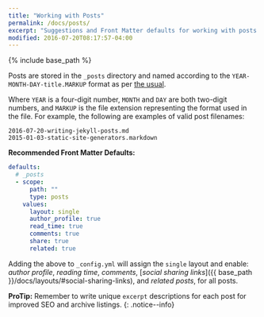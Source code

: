 ```yaml
---
title: "Working with Posts"
permalink: /docs/posts/
excerpt: "Suggestions and Front Matter defaults for working with posts."
modified: 2016-07-20T08:17:57-04:00
---
```


{% include base_path %}

Posts are stored in the `_posts` directory and named according to the `YEAR-MONTH-DAY-title.MARKUP` format as per [the usual](https://jekyllrb.com/docs/posts/).

Where `YEAR` is a four-digit number, `MONTH` and `DAY` are both two-digit numbers, and `MARKUP` is the file extension representing the format used in the file. For example, the following are examples of valid post filenames:

```
2016-07-20-writing-jekyll-posts.md
2015-01-03-static-site-generators.markdown
```

**Recommended Front Matter Defaults:**

```yaml
defaults:
  # _posts
  - scope:
      path: ""
      type: posts
    values:
      layout: single
      author_profile: true
      read_time: true
      comments: true
      share: true
      related: true
```

Adding the above to `_config.yml` will assign the `single` layout and enable: *author profile*, *reading time*, *comments*, [*social sharing links*]({{ base_path }}/docs/layouts/#social-sharing-links), and *related posts*, for all posts.

**ProTip:** Remember to write unique `excerpt` descriptions for each post for improved SEO and archive listings.
{: .notice--info}